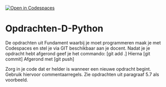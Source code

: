 [![Open in Codespaces](https://classroom.github.com/assets/launch-codespace-2972f46106e565e64193e422d61a12cf1da4916b45550586e14ef0a7c637dd04.svg)](https://classroom.github.com/open-in-codespaces?assignment_repo_id=20501339)
# Opdrachten-D-Python
De opdrachten uit Fundament waarbij je moet programmeren maak je met Codespaces en stel je via GIT beschikbaar aan je docent.
Nadat je je opdracht hebt afgerond geef je het commando: [git add .]
Hierna [git commit]
Afgerond met [git push]

Zorg in je code dat er helder is wanneer een nieuwe opdracht begint. Gebruik hiervoor commentaarregels. Zie opdrachten uit paragraaf 5.7 als voorbeeld.
